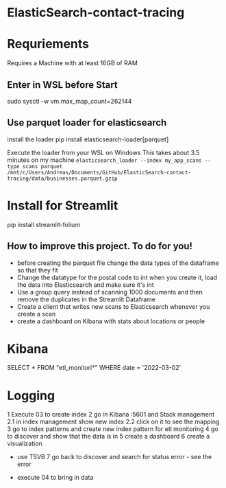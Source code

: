# ElasticSearch-contact-tracing

# Requriements
Requires a Machine with at least 16GB of RAM

## Enter in WSL before Start
sudo sysctl -w vm.max_map_count=262144

## Use parquet loader for elasticsearch
install the loader
pip install elasticsearch-loader[parquet]

Execute the loader from your WSL on Windows
This takes about 3.5 minutes on my machine
```elasticsearch_loader --index my_app_scans --type scans parquet /mnt/c/Users/Andreas/Documents/GitHub/ElasticSearch-contact-tracing/data/businesses.parquet.gzip```


# Install for Streamlit
pip install streamlit-folium


## How to improve this project. To do for you!
- before creating the parquet file change the data types of the dataframe so that they fit
- Change the datatype for the postal code to int when you create it, load the data into Elasticsearch and make sure it's int
- Use a group query instead of scanning 1000 documents and then remove the duplicates in the Streamlit Dataframe
- Create a client that writes new scans to Elasticsearch whenever you create a scan
- create a dashboard on Kibana with stats about locations or people

# Kibana
SELECT * FROM "etl_monitori*" WHERE date = '2022-03-02'

# Logging
1 Execute 03 to create index
2 go in Kibana :5601 and Stack management
2.1 in index management show new index 
2.2 click on it to see the mapping
3 go to index patterns and create new index pattern for etl monitoring
4 go to discover and show that the data is in
5 create a dashboard
6 create a visualization
- use TSVB
7 go back to discover and search for status error - see the error 


- execute 04 to bring in data